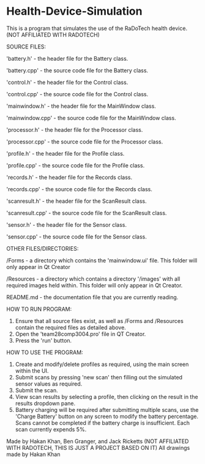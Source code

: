 # Health-Device-Simulation
This is a program that simulates the use of the RaDoTech health device. (NOT AFFILIATED WITH RADOTECH)

SOURCE FILES:

'battery.h' - the header file for the Battery class.

'battery.cpp' - the source code file for the Battery class.

'control.h' - the header file for the Control class.

'control.cpp' - the source code file for the Control class.

'mainwindow.h' - the header file for the MainWindow class.

'mainwindow.cpp' - the source code file for the MainWindow class.

'processor.h' - the header file for the Processor class.

'processor.cpp' - the source code file for the Processor class.

'profile.h' - the header file for the Profile class.

'profile.cpp' - the source code file for the Profile class.

'records.h' - the header file for the Records class.

'records.cpp' - the source code file for the Records class.

'scanresult.h' - the header file for the ScanResult class.

'scanresult.cpp' - the source code file for the ScanResult class.

'sensor.h' - the header file for the Sensor class.

'sensor.cpp' - the source code file for the Sensor class.


OTHER FILES/DIRECTORIES:

/Forms - a directory which contains the 'mainwindow.ui' file. This folder will only appear in Qt Creator

/Resources - a directory which contains a directory '/images' with all
required images held within. This folder will only appear in Qt Creator.

README.md - the documentation file that you are currently reading.

HOW TO RUN PROGRAM:
1. Ensure that all source files exist, as well as /Forms and /Resources contain the
required files as detailed above.
2. Open the 'team28comp3004.pro' file in QT Creator.
3. Press the 'run' button.

HOW TO USE THE PROGRAM:
1. Create and modify/delete profiles as required, using the main screen within the UI.
2. Submit scans by pressing 'new scan' then filling out the simulated sensor values as required.
3. Submit the scan.
4. View scan results by selecting a profile, then clicking on the result in the results dropdown pane.
5. Battery charging will be required after submitting multiple scans, use the 'Charge Battery' button
on any screen to modify the battery percentage. Scans cannot be completed if the battery charge is
insufficient. Each scan currently expends 5%.

Made by Hakan Khan, Ben Granger, and Jack Ricketts (NOT AFFILIATED WITH RADOTECH, THIS IS JUST A PROJECT BASED ON IT)
All drawings made by Hakan Khan
